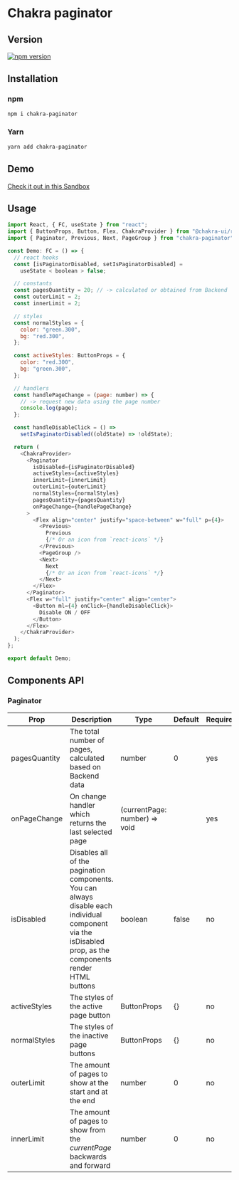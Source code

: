 # Chakra paginator

## Version

[![npm version](https://badge.fury.io/js/chakra-paginator.svg)](https://badge.fury.io/js/chakra-paginator)

## Installation

### npm

```bash
npm i chakra-paginator
```

### Yarn

```bash
yarn add chakra-paginator
```

## Demo

[Check it out in this Sandbox](https://codesandbox.io/s/suspicious-matsumoto-4n2gd)

## Usage

```js
import React, { FC, useState } from "react";
import { ButtonProps, Button, Flex, ChakraProvider } from "@chakra-ui/react";
import { Paginator, Previous, Next, PageGroup } from "chakra-paginator";

const Demo: FC = () => {
  // react hooks
  const [isPaginatorDisabled, setIsPaginatorDisabled] =
    useState < boolean > false;

  // constants
  const pagesQuantity = 20; // -> calculated or obtained from Backend
  const outerLimit = 2;
  const innerLimit = 2;

  // styles
  const normalStyles = {
    color: "green.300",
    bg: "red.300",
  };

  const activeStyles: ButtonProps = {
    color: "red.300",
    bg: "green.300",
  };

  // handlers
  const handlePageChange = (page: number) => {
    // -> request new data using the page number
    console.log(page);
  };

  const handleDisableClick = () =>
    setIsPaginatorDisabled((oldState) => !oldState);

  return (
    <ChakraProvider>
      <Paginator
        isDisabled={isPaginatorDisabled}
        activeStyles={activeStyles}
        innerLimit={innerLimit}
        outerLimit={outerLimit}
        normalStyles={normalStyles}
        pagesQuantity={pagesQuantity}
        onPageChange={handlePageChange}
      >
        <Flex align="center" justify="space-between" w="full" p={4}>
          <Previous>
            Previous
            {/* Or an icon from `react-icons` */}
          </Previous>
          <PageGroup />
          <Next>
            Next
            {/* Or an icon from `react-icons` */}
          </Next>
        </Flex>
      </Paginator>
      <Flex w="full" justify="center" align="center">
        <Button ml={4} onClick={handleDisableClick}>
          Disable ON / OFF
        </Button>
      </Flex>
    </ChakraProvider>
  );
};

export default Demo;
```

## Components API

### Paginator

| Prop          | Description                                                                                                                                                | Type                          | Default | Required |
| ------------- | ---------------------------------------------------------------------------------------------------------------------------------------------------------- | ----------------------------- | ------- | -------- |
| pagesQuantity | The total number of pages, calculated based on Backend data                                                                                                | number                        | 0       | yes      |
| onPageChange  | On change handler which returns the last selected page                                                                                                     | (currentPage: number) => void |         | yes      |
| isDisabled    | Disables all of the pagination components. You can always disable each individual component via the isDisabled prop, as the components render HTML buttons | boolean                       | false   | no       |
| activeStyles  | The styles of the active page button                                                                                                                       | ButtonProps                   | {}      | no       |
| normalStyles  | The styles of the inactive page buttons                                                                                                                    | ButtonProps                   | {}      | no       |
| outerLimit    | The amount of pages to show at the start and at the end                                                                                                    | number                        | 0       | no       |
| innerLimit    | The amount of pages to show from the _currentPage_ backwards and forward                                                                                   | number                        | 0       | no       |
